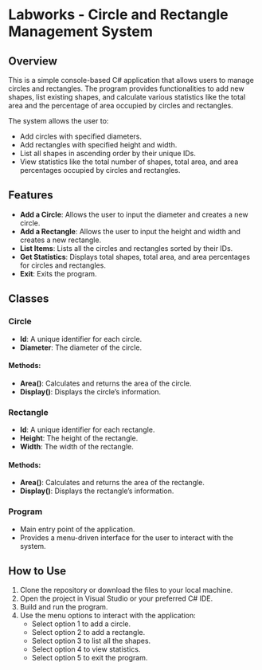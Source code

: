 # Labworks - Circle and Rectangle Management System

## Overview
This is a simple console-based C# application that allows users to manage circles and rectangles. The program provides functionalities to add new shapes, list existing shapes, and calculate various statistics like the total area and the percentage of area occupied by circles and rectangles.

The system allows the user to:
- Add circles with specified diameters.
- Add rectangles with specified height and width.
- List all shapes in ascending order by their unique IDs.
- View statistics like the total number of shapes, total area, and area percentages occupied by circles and rectangles.

## Features
- **Add a Circle**: Allows the user to input the diameter and creates a new circle.
- **Add a Rectangle**: Allows the user to input the height and width and creates a new rectangle.
- **List Items**: Lists all the circles and rectangles sorted by their IDs.
- **Get Statistics**: Displays total shapes, total area, and area percentages for circles and rectangles.
- **Exit**: Exits the program.

## Classes

### Circle
- **Id**: A unique identifier for each circle.
- **Diameter**: The diameter of the circle.

#### Methods:
- **Area()**: Calculates and returns the area of the circle.
- **Display()**: Displays the circle’s information.

### Rectangle
- **Id**: A unique identifier for each rectangle.
- **Height**: The height of the rectangle.
- **Width**: The width of the rectangle.

#### Methods:
- **Area()**: Calculates and returns the area of the rectangle.
- **Display()**: Displays the rectangle’s information.

### Program
- Main entry point of the application.
- Provides a menu-driven interface for the user to interact with the system.

## How to Use
1. Clone the repository or download the files to your local machine.
2. Open the project in Visual Studio or your preferred C# IDE.
3. Build and run the program.
4. Use the menu options to interact with the application:
   - Select option 1 to add a circle.
   - Select option 2 to add a rectangle.
   - Select option 3 to list all the shapes.
   - Select option 4 to view statistics.
   - Select option 5 to exit the program.

